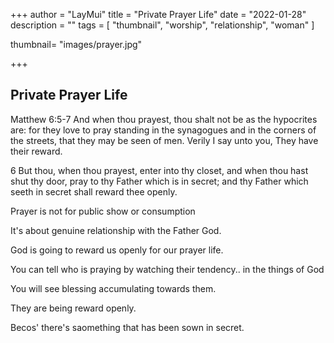 +++
author = "LayMui"
title = "Private Prayer Life"
date = "2022-01-28"
description = ""
tags = [
   "thumbnail", "worship", "relationship", "woman"
]

thumbnail= "images/prayer.jpg"

+++

## Private Prayer Life

Matthew 6:5-7
And when thou prayest, thou shalt not be as the hypocrites are: for they love to pray standing in the synagogues and in the corners of the streets, that they may be seen of men. Verily I say unto you, They have their reward.

6 But thou, when thou prayest, enter into thy closet, and when thou hast shut thy door, pray to thy Father which is in secret; and thy Father which seeth in secret shall reward thee openly.

Prayer is not for public show or consumption

It's about genuine relationship with the Father God.

God is going to reward us openly for our prayer life.

You can tell who is praying by watching their tendency.. in the things of God

You will see blessing accumulating towards them.

They are being reward openly.

Becos' there's saomething that has been sown in secret.

